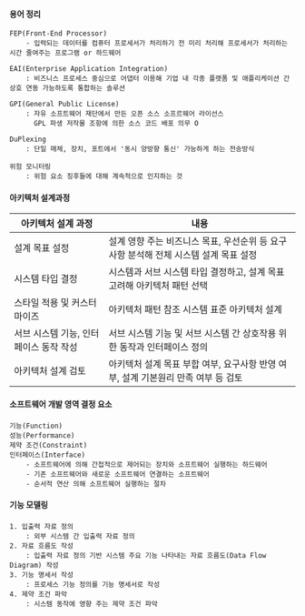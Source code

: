 #### 용어 정리
    FEP(Front-End Processor)
        - 입력되는 데이터를 컴퓨터 프로세서가 처리하기 전 미리 처리해 프로세서가 처리하는 시간 줄여주는 프로그램 or 하드웨어

    EAI(Enterprise Application Integration)
        : 비즈니스 프로세스 중심으로 어댑터 이용해 기업 내 각종 플랫폼 및 애플리케이션 간 상호 연동 가능하도록 통합하는 솔루션

    GPI(General Public License)
        : 자유 소프트웨어 재단에서 만든 오픈 소스 소프르웨어 라이선스
          GPL 파생 저작물 조항에 의한 소스 코드 배포 의무 O

    DuPlexing
        : 단일 매체, 장치, 포트에서 '동시 양방향 통신' 가능하게 하는 전송방식

    위험 모니터링
        : 위험 요소 징후들에 대해 계속적으로 인지하는 것

#### 아키텍처 설계과정
| 아키텍처 설계 과정 | 내용 |
| --- | --- |
| 설계 목표 설정 | 설계 영향 주는 비즈니스 목표, 우선순위 등 요구사항 분석해 전체 시스템 설계 목표 설정 |
| 시스템 타입 결정 | 시스템과 서브 시스템 타입 결정하고, 설계 목표 고려해 아키텍처 패턴 선택 |
| 스타일 적용 및 커스터마이즈 | 아키텍처 패턴 참조 시스템 표준 아키텍처 설계 |
| 서브 시스템 기능, 인터페이스 동작 작성 | 서브 시스템 기능 및 서브 시스템 간 상호작용 위한 동작과 인터페이스 정의 |
| 아키텍처 설계 검토 | 아키텍처 설계 목표 부합 여부, 요구사항 반영 여부, 설계 기본원리 만족 여부 등 검토


#### 소프트웨어 개발 영역 결정 요소
    기능(Function)
    성능(Performance)
    제약 조건(Constraint)
    인터페이스(Interface)
        - 소프트웨어에 의해 간접적으로 제어되는 장치와 소프트웨어 실행하는 하드웨어
        - 기존 소프트웨어와 새로운 소프트웨어 연결하는 소프트웨어
        - 순서적 연산 의해 소프트웨어 실행하는 절차


#### 기능 모델링
    1. 입출력 자료 정의
        : 외부 시스템 간 입출력 자료 정의
    2. 자료 흐름도 작성
        : 입출력 자료 정의 기반 시스템 주요 기능 나타내는 자료 흐름도(Data Flow Diagram) 작성
    3. 기능 명세서 작성
        : 프로세스 기능 정의를 기능 명세서로 작성
    4. 제약 조건 파악
        : 시스템 동작에 영향 주는 제약 조건 파악



